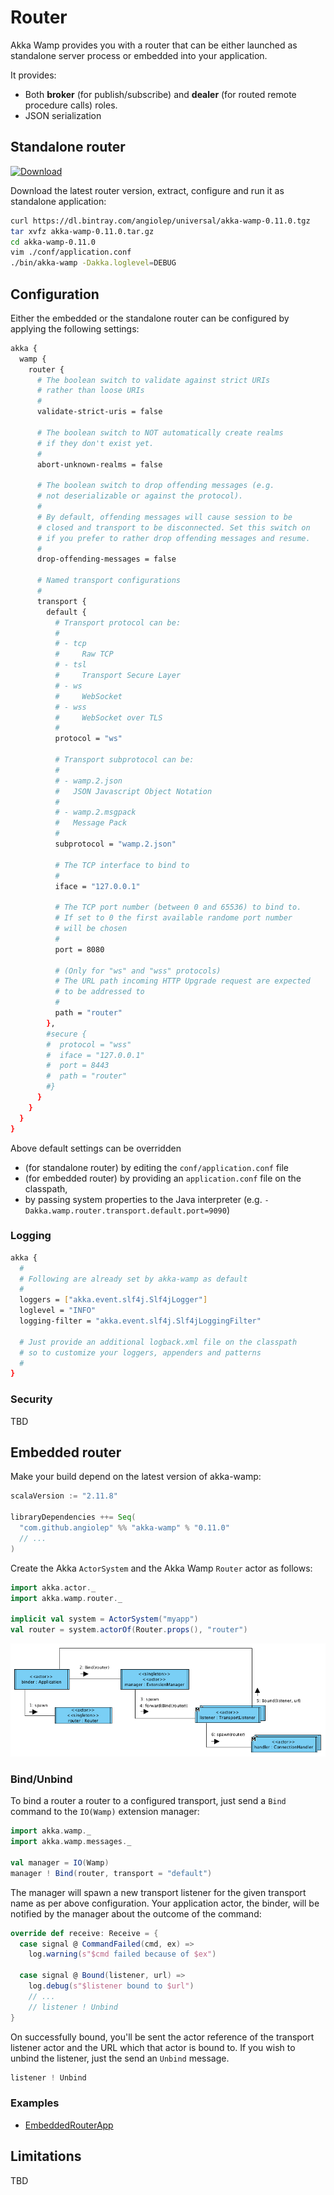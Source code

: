# Router
Akka Wamp provides you with a router that can be either launched as standalone server process or embedded into your application.

It provides:

* Both __broker__ (for publish/subscribe) and __dealer__ (for routed remote procedure calls) roles.
* JSON serialization



## Standalone router
[![Download][download-image]][download-url]

Download the latest router version, extract, configure and run it as standalone application:

```bash
curl https://dl.bintray.com/angiolep/universal/akka-wamp-0.11.0.tgz
tar xvfz akka-wamp-0.11.0.tar.gz
cd akka-wamp-0.11.0
vim ./conf/application.conf
./bin/akka-wamp -Dakka.loglevel=DEBUG
```


<a id="configuration"></a>


## Configuration
Either the embedded or the standalone router can be configured by applying the following settings:
 
```bash
akka {
  wamp {
    router {
      # The boolean switch to validate against strict URIs 
      # rather than loose URIs
      #
      validate-strict-uris = false
   
      # The boolean switch to NOT automatically create realms 
      # if they don't exist yet.
      #
      abort-unknown-realms = false
   
      # The boolean switch to drop offending messages (e.g. 
      # not deserializable or against the protocol).
      #
      # By default, offending messages will cause session to be
      # closed and transport to be disconnected. Set this switch on 
      # if you prefer to rather drop offending messages and resume.
      #
      drop-offending-messages = false
      
      # Named transport configurations
      #
      transport {
        default {
          # Transport protocol can be:
          #
          # - tcp
          #     Raw TCP
          # - tsl
          #     Transport Secure Layer
          # - ws    
          #     WebSocket 
          # - wss
          #     WebSocket over TLS
          #
          protocol = "ws"

          # Transport subprotocol can be:
          # 
          # - wamp.2.json
          #   JSON Javascript Object Notation
          #
          # - wamp.2.msgpack
          #   Message Pack
          #
          subprotocol = "wamp.2.json"

          # The TCP interface to bind to
          #
          iface = "127.0.0.1"

          # The TCP port number (between 0 and 65536) to bind to.
          # If set to 0 the first available randome port number 
          # will be chosen
          #
          port = 8080

          # (Only for "ws" and "wss" protocols)
          # The URL path incoming HTTP Upgrade request are expected 
          # to be addressed to
          #
          path = "router"
        },
        #secure {
        #  protocol = "wss"
        #  iface = "127.0.0.1"
        #  port = 8443
        #  path = "router"
        #}
      }
    }
  }
}
```
      
Above default settings can be overridden

 * (for standalone router) by editing the ``conf/application.conf`` file
 * (for embedded router) by providing an ``application.conf`` file on the classpath,
 * by passing system properties to the Java interpreter (e.g. ``-Dakka.wamp.router.transport.default.port=9090``)


### Logging
```bash
akka {
  #
  # Following are already set by akka-wamp as default
  #
  loggers = ["akka.event.slf4j.Slf4jLogger"]
  loglevel = "INFO"
  logging-filter = "akka.event.slf4j.Slf4jLoggingFilter"
    
  # Just provide an additional logback.xml file on the classpath 
  # so to customize your loggers, appenders and patterns
  # 
}
```

### Security
TBD

## Embedded router
Make your build depend on the latest version of akka-wamp: 

```scala
scalaVersion := "2.11.8"

libraryDependencies ++= Seq(
  "com.github.angiolep" %% "akka-wamp" % "0.11.0"
  // ...
)
```


Create the Akka ``ActorSystem`` and the Akka Wamp ``Router`` actor as follows:

```scala
import akka.actor._
import akka.wamp.router._

implicit val system = ActorSystem("myapp")
val router = system.actorOf(Router.props(), "router")
```

![router](router.png)

### Bind/Unbind
To bind a router a router to a configured transport, just send a ``Bind`` command to the ``IO(Wamp)`` extension manager:

```scala
import akka.wamp._
import akka.wamp.messages._

val manager = IO(Wamp)
manager ! Bind(router, transport = "default")
```

The manager will spawn a new transport listener for the given transport name as per above configuration. Your application actor, the binder, will be notified by the manager about the outcome of the command:

```scala
override def receive: Receive = {
  case signal @ CommandFailed(cmd, ex) =>
    log.warning(s"$cmd failed because of $ex")

  case signal @ Bound(listener, url) =>
    log.debug(s"$listener bound to $url")
    // ...
    // listener ! Unbind
} 
```

On successfully bound, you'll be sent the actor reference of the transport listener actor and the URL which that actor is bound to. If you wish to unbind the listener, just the send an ``Unbind`` message.

```scala
listener ! Unbind
```

### Examples

* [EmbeddedRouterApp](https://github.com/angiolep/akka-wamp/blob/master/examples/src/main/scala/examples/EmbeddedRouterApp.scala)


## Limitations
TBD

[download-image]: https://api.bintray.com/packages/angiolep/universal/akka-wamp/images/download.svg
[download-url]: https://bintray.com/angiolep/universal/akka-wamp/_latestVersion
